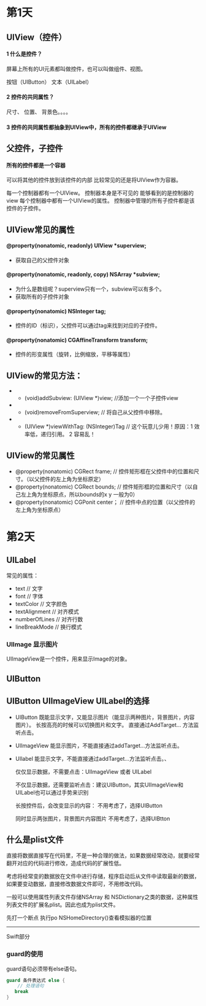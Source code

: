 # 第1天

## UIView（控件）

#### 1 什么是控件？ 
屏幕上所有的UI元素都叫做控件，也可以叫做组件、视图。

按钮（UIButton）   文本（UILabel）

#### 2 控件的共同属性？

尺寸、 位置、 背景色。。。。

#### 3 控件的共同属性都抽象到UIView中，所有的控件都继承于UIView


## 父控件，子控件

#### 所有的控件都是一个容器

可以将其他的控件放到该控件的内部
比较常见的还是将UIView作为容器。

每一个控制器都有一个UIView。
控制器本身是不可见的
能够看到的是控制器的view
每个控制器中都有一个UIView的属性。
控制器中管理的所有子控件都是该控件的子控件。


## UIView常见的属性

#### @property(nonatomic, readonly) UIView *superview;

* 获取自己的父控件对象

#### @property(nonatomic, readonly, copy) NSArray *subview;   

* 为什么是数组呢？superview只有一个，subview可以有多个。
* 获取所有的子控件对象

#### @property(nonatomic) NSInteger tag;   

* 控件的ID（标识），父控件可以通过tag来找到对应的子控件。

#### @property(nonatomic) CGAffineTransform transform;   

* 控件的形变属性（旋转，比例缩放，平移等属性）

## UIView的常见方法：

* - (void)addSubview: (UIView *)view;     //添加一个一个子控件view
* - (void)removeFromSuperview;   // 将自己从父控件中移除。
* - (UIView *)viewWithTag: (NSInteger)Tag   // 这个玩意儿少用！原因：1 效率低，递归引用。 2 容易乱！

## UIView的常见属性

* @property(nonatomic) CGRect frame;     // 控件矩形框在父控件中的位置和尺寸。（以父控件的左上角为坐标原定）
* @property(nonatomic) CGRect bounds;    // 控件矩形框的位置和尺寸（以自己左上角为坐标原点，所以bounds的x y 一般为0）
* @property(nonatomic) CGPonit center；   // 控件中点的位置（以父控件的左上角为坐标原点）



# 第2天

## UILabel

常见的属性：
* text    // 文字
* font    // 字体
* textColor     // 文字颜色
* textAlignment  // 对齐模式
* numberOfLines  // 对齐行数
* lineBreakMode   // 换行模式



### UIImage 显示图片

UIImageView是一个控件，用来显示Image的对象。


## UIButton


## UIButton UIImageView UILabel的选择

* UIButton
	既能显示文字，又能显示图片（能显示两种图片，背景图片，内容图片）。
	长按高亮的时候可以切换图片和文字。
	直接通过AddTarget... 方法监听点击。
* UIImageView
	能显示图片，不能直接通过addTarget...方法监听点击。
	
* UIlabel
	能显示文字，不能直接通过addTarget...方法监听点击。、
	
	
	仅仅显示数据，不需要点击：UIImageView 或者 UILabel
	
	不仅显示数据，还需要监听点击：建议UIButton，其实UIImageView和UILabel也可以通过手势来识别
	
	长按控件后，会改变显示的内容： 不用考虑了，选择UIButton
	
	同时显示两张图片，背景图片内容图片  不用考虑了，选择UIBtton
	
	
	
## 什么是plist文件

直接将数据直接写在代码里，不是一种合理的做法，如果数据经常改动，就要经常翻开对应的代码进行修改，造成代码的扩展性低。

考虑将经常变的数据放在文件中进行存储，程序启动后从文件中读取最新的数据，如果要变动数据，直接修改数据文件即可，不用修改代码。

一般可以使用属性列表文件存储NSArray 和 NSDictionary之类的数据，这种属性列表文件的扩展名plist。因此也成为plist文件。


先打一个断点 执行po NSHomeDirectory()查看模拟器的位置





------


Swift部分

### guard的使用

guard语句必须带有else语句。

```swift
guard 条件表达式 else {
	// 处理语句
   break
}
```
	





